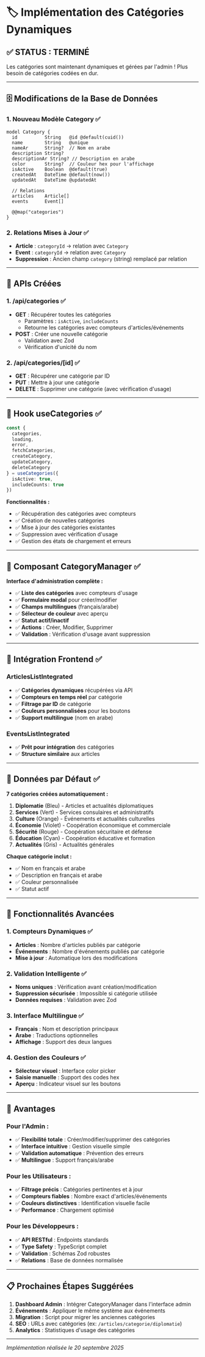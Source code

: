 # 🏷️ Implémentation des Catégories Dynamiques

## ✅ **STATUS : TERMINÉ**

Les catégories sont maintenant dynamiques et gérées par l'admin ! Plus besoin de catégories codées en dur.

---

## 🗄️ **Modifications de la Base de Données**

### **1. Nouveau Modèle Category** ✅
```prisma
model Category {
  id          String   @id @default(cuid())
  name        String   @unique
  nameAr      String?  // Nom en arabe
  description String?
  descriptionAr String? // Description en arabe
  color       String?  // Couleur hex pour l'affichage
  isActive    Boolean  @default(true)
  createdAt   DateTime @default(now())
  updatedAt   DateTime @updatedAt

  // Relations
  articles    Article[]
  events      Event[]

  @@map("categories")
}
```

### **2. Relations Mises à Jour** ✅
- **Article** : `categoryId` → relation avec `Category`
- **Event** : `categoryId` → relation avec `Category`
- **Suppression** : Ancien champ `category` (string) remplacé par relation

---

## 🔌 **APIs Créées**

### **1. /api/categories** ✅
- **GET** : Récupérer toutes les catégories
  - Paramètres : `isActive`, `includeCounts`
  - Retourne les catégories avec compteurs d'articles/événements
- **POST** : Créer une nouvelle catégorie
  - Validation avec Zod
  - Vérification d'unicité du nom

### **2. /api/categories/[id]** ✅
- **GET** : Récupérer une catégorie par ID
- **PUT** : Mettre à jour une catégorie
- **DELETE** : Supprimer une catégorie (avec vérification d'usage)

---

## 🎣 **Hook useCategories** ✅

```typescript
const { 
  categories, 
  loading, 
  error, 
  fetchCategories, 
  createCategory, 
  updateCategory, 
  deleteCategory 
} = useCategories({ 
  isActive: true, 
  includeCounts: true 
})
```

**Fonctionnalités :**
- ✅ Récupération des catégories avec compteurs
- ✅ Création de nouvelles catégories
- ✅ Mise à jour des catégories existantes
- ✅ Suppression avec vérification d'usage
- ✅ Gestion des états de chargement et erreurs

---

## 🎨 **Composant CategoryManager** ✅

**Interface d'administration complète :**
- ✅ **Liste des catégories** avec compteurs d'usage
- ✅ **Formulaire modal** pour créer/modifier
- ✅ **Champs multilingues** (français/arabe)
- ✅ **Sélecteur de couleur** avec aperçu
- ✅ **Statut actif/inactif**
- ✅ **Actions** : Créer, Modifier, Supprimer
- ✅ **Validation** : Vérification d'usage avant suppression

---

## 🔄 **Intégration Frontend** ✅

### **ArticlesListIntegrated**
- ✅ **Catégories dynamiques** récupérées via API
- ✅ **Compteurs en temps réel** par catégorie
- ✅ **Filtrage par ID** de catégorie
- ✅ **Couleurs personnalisées** pour les boutons
- ✅ **Support multilingue** (nom en arabe)

### **EventsListIntegrated**
- ✅ **Prêt pour intégration** des catégories
- ✅ **Structure similaire** aux articles

---

## 🌱 **Données par Défaut** ✅

**7 catégories créées automatiquement :**
1. **Diplomatie** (Bleu) - Articles et actualités diplomatiques
2. **Services** (Vert) - Services consulaires et administratifs
3. **Culture** (Orange) - Événements et actualités culturelles
4. **Économie** (Violet) - Coopération économique et commerciale
5. **Sécurité** (Rouge) - Coopération sécuritaire et défense
6. **Éducation** (Cyan) - Coopération éducative et formation
7. **Actualités** (Gris) - Actualités générales

**Chaque catégorie inclut :**
- ✅ Nom en français et arabe
- ✅ Description en français et arabe
- ✅ Couleur personnalisée
- ✅ Statut actif

---

## 🎯 **Fonctionnalités Avancées**

### **1. Compteurs Dynamiques** ✅
- **Articles** : Nombre d'articles publiés par catégorie
- **Événements** : Nombre d'événements publiés par catégorie
- **Mise à jour** : Automatique lors des modifications

### **2. Validation Intelligente** ✅
- **Noms uniques** : Vérification avant création/modification
- **Suppression sécurisée** : Impossible si catégorie utilisée
- **Données requises** : Validation avec Zod

### **3. Interface Multilingue** ✅
- **Français** : Nom et description principaux
- **Arabe** : Traductions optionnelles
- **Affichage** : Support des deux langues

### **4. Gestion des Couleurs** ✅
- **Sélecteur visuel** : Interface color picker
- **Saisie manuelle** : Support des codes hex
- **Aperçu** : Indicateur visuel sur les boutons

---

## 🚀 **Avantages**

### **Pour l'Admin :**
- ✅ **Flexibilité totale** : Créer/modifier/supprimer des catégories
- ✅ **Interface intuitive** : Gestion visuelle simple
- ✅ **Validation automatique** : Prévention des erreurs
- ✅ **Multilingue** : Support français/arabe

### **Pour les Utilisateurs :**
- ✅ **Filtrage précis** : Catégories pertinentes et à jour
- ✅ **Compteurs fiables** : Nombre exact d'articles/événements
- ✅ **Couleurs distinctives** : Identification visuelle facile
- ✅ **Performance** : Chargement optimisé

### **Pour les Développeurs :**
- ✅ **API RESTful** : Endpoints standards
- ✅ **Type Safety** : TypeScript complet
- ✅ **Validation** : Schémas Zod robustes
- ✅ **Relations** : Base de données normalisée

---

## 📋 **Prochaines Étapes Suggérées**

1. **Dashboard Admin** : Intégrer CategoryManager dans l'interface admin
2. **Événements** : Appliquer le même système aux événements
3. **Migration** : Script pour migrer les anciennes catégories
4. **SEO** : URLs avec catégories (ex: `/articles/categorie/diplomatie`)
5. **Analytics** : Statistiques d'usage des catégories

---

*Implémentation réalisée le 20 septembre 2025*
